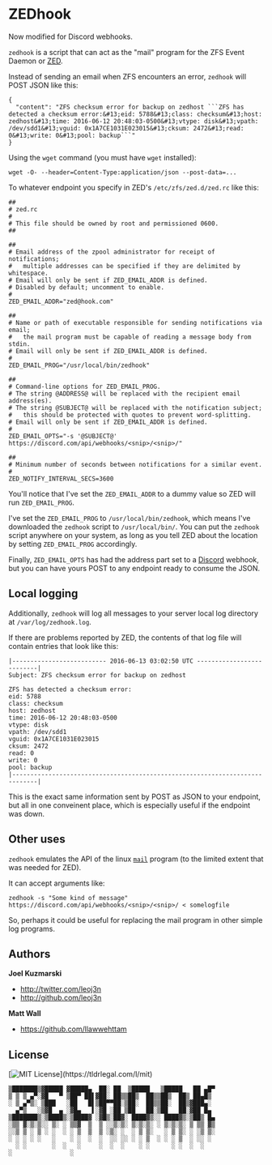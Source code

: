# ZEDhook

Now modified for Discord webhooks.

`zedhook` is a script that can act as the "mail" program for the ZFS Event Daemon or [ZED](http://louwrentius.com/the-zfs-event-daemon-on-linux.html).

Instead of sending an email when ZFS encounters an error, `zedhook` will POST JSON like this:

~~~
{
  "content": "ZFS checksum error for backup on zedhost ```ZFS has detected a checksum error:&#13;eid: 5788&#13;class: checksum&#13;host: zedhost&#13;time: 2016-06-12 20:48:03-0500&#13;vtype: disk&#13;vpath: /dev/sdd1&#13;vguid: 0x1A7CE1031E023015&#13;cksum: 2472&#13;read: 0&#13;write: 0&#13;pool: backup```"
}
~~~

Using the `wget` command (you must have `wget` installed):

~~~
wget -O- --header=Content-Type:application/json --post-data=...
~~~

To whatever endpoint you specify in ZED's `/etc/zfs/zed.d/zed.rc` like this:

~~~
##
# zed.rc
#
# This file should be owned by root and permissioned 0600.
##

##
# Email address of the zpool administrator for receipt of notifications;
#   multiple addresses can be specified if they are delimited by whitespace.
# Email will only be sent if ZED_EMAIL_ADDR is defined.
# Disabled by default; uncomment to enable.
#
ZED_EMAIL_ADDR="zed@hook.com"

##
# Name or path of executable responsible for sending notifications via email;
#   the mail program must be capable of reading a message body from stdin.
# Email will only be sent if ZED_EMAIL_ADDR is defined.
#
ZED_EMAIL_PROG="/usr/local/bin/zedhook"

##
# Command-line options for ZED_EMAIL_PROG.
# The string @ADDRESS@ will be replaced with the recipient email address(es).
# The string @SUBJECT@ will be replaced with the notification subject;
#   this should be protected with quotes to prevent word-splitting.
# Email will only be sent if ZED_EMAIL_ADDR is defined.
#
ZED_EMAIL_OPTS="-s '@SUBJECT@' https://discord.com/api/webhooks/<snip>/<snip>/"

##
# Minimum number of seconds between notifications for a similar event.
#
ZED_NOTIFY_INTERVAL_SECS=3600
~~~

You'll notice that I've set the `ZED_EMAIL_ADDR` to a dummy value so ZED will run `ZED_EMAIL_PROG`.

I've set the `ZED_EMAIL_PROG` to `/usr/local/bin/zedhook`, which means I've downloaded the `zedhook` script to `/usr/local/bin/`. You can put the `zedhook` script anywhere on your system, as long as you tell ZED about the location by setting `ZED_EMAIL_PROG` accordingly.

Finally, `ZED_EMAIL_OPTS` has had the address part set to a [Discord](https://discord.com/) webhook, but you can have yours POST to any endpoint ready to consume the JSON.

## Local logging

Additionally, `zedhook` will log all messages to your server local log directory at `/var/log/zedhook.log`.

If there are problems reported by ZED, the contents of that log file will contain entries that look like this:

~~~
|-------------------------- 2016-06-13 03:02:50 UTC --------------------------|
Subject: ZFS checksum error for backup on zedhost

ZFS has detected a checksum error:
eid: 5788
class: checksum
host: zedhost
time: 2016-06-12 20:48:03-0500
vtype: disk
vpath: /dev/sdd1
vguid: 0x1A7CE1031E023015
cksum: 2472
read: 0
write: 0
pool: backup
|-----------------------------------------------------------------------------|
~~~

This is the exact same information sent by POST as JSON to your endpoint, but all in one conveinent place, which is especially useful if the endpoint was down.

## Other uses

`zedhook` emulates the API of the linux [`mail`](http://linux.die.net/man/1/mail) program (to the limited extent that was needed for ZED).

It can accept arguments like:

~~~
zedhook -s "Some kind of message" https://discord.com/api/webhooks/<snip>/<snip>/ < somelogfile
~~~

So, perhaps it could be useful for replacing the mail program in other simple log programs.

## Authors

__Joel Kuzmarski__

* <http://twitter.com/leoj3n>
* <http://github.com/leoj3n>

__Matt Wall__

* <https://github.com/llawwehttam>

## License

[![MIT License](https://img.shields.io/:license-MIT-blue.svg?)](https://tldrlegal.com/l/mit)


    ▒███████▒▓█████ ▓█████▄  ██░ ██  ▒█████   ▒█████   ██ ▄█▀
    ▒ ▒ ▒ ▄▀░▓█   ▀ ▒██▀ ██▌▓██░ ██▒▒██▒  ██▒▒██▒  ██▒ ██▄█▒ 
    ░ ▒ ▄▀▒░ ▒███   ░██   █▌▒██▀▀██░▒██░  ██▒▒██░  ██▒▓███▄░ 
      ▄▀▒   ░▒▓█  ▄ ░▓█▄   ▌░▓█ ░██ ▒██   ██░▒██   ██░▓██ █▄ 
    ▒███████▒░▒████▒░▒████▓ ░▓█▒░██▓░ ████▓▒░░ ████▓▒░▒██▒ █▄
    ░▒▒ ▓░▒░▒░░ ▒░ ░ ▒▒▓  ▒  ▒ ░░▒░▒░ ▒░▒░▒░ ░ ▒░▒░▒░ ▒ ▒▒ ▓▒
    ░░▒ ▒ ░ ▒ ░ ░  ░ ░ ▒  ▒  ▒ ░▒░ ░  ░ ▒ ▒░   ░ ▒ ▒░ ░ ░▒ ▒░
    ░ ░ ░ ░ ░   ░    ░ ░  ░  ░  ░░ ░░ ░ ░ ▒  ░ ░ ░ ▒  ░ ░░ ░ 
      ░ ░       ░  ░   ░     ░  ░  ░    ░ ░      ░ ░  ░  ░   
    ░                ░                                       

